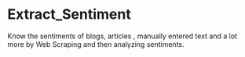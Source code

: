 # Extract_Sentiment
Know the sentiments of blogs, articles , manually entered text and a lot more by Web Scraping and then analyzing sentiments. 
